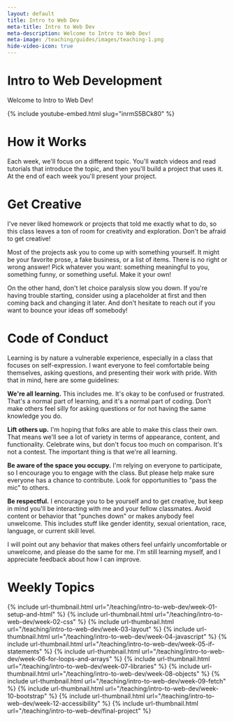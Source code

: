```yaml
---
layout: default
title: Intro to Web Dev
meta-title: Intro to Web Dev
meta-description: Welcome to Intro to Web Dev!
meta-image: /teaching/guides/images/teaching-1.png
hide-video-icon: true
---
```


# Intro to Web Development

Welcome to Intro to Web Dev!

{% include youtube-embed.html slug="inrmS5BCk80" %}

# How it Works

Each week, we'll focus on a different topic. You'll watch videos and read tutorials that introduce the topic, and then you'll build a project that uses it. At the end of each week you'll present your project.

# Get Creative

I've never liked homework or projects that told me exactly what to do, so this class leaves a ton of room for creativity and exploration. Don't be afraid to get creative!

Most of the projects ask you to come up with something yourself. It might be your favorite prose, a fake business, or a list of items. There is no right or
wrong answer! Pick whatever you want: something meaningful to you, something funny, or something useful. Make it your own!

On the other hand, don't let choice paralysis slow you down. If you're having trouble starting, consider using a placeholder at first and then coming back and changing it later. And don't hesitate to reach out if you want to bounce your ideas off somebody!

# Code of Conduct

Learning is by nature a vulnerable experience, especially in a class that focuses on self-expression. I want everyone to feel comfortable being themselves, asking questions, and presenting their work with pride. With that in mind, here are some guidelines:

**We're all learning.** This includes me. It's okay to be confused or frustrated. That's a normal part of learning, and it's a normal part of coding. Don't make others feel silly for asking questions or for not having the same knowledge you do.

**Lift others up.** I'm hoping that folks are able to make this class their own. That means we'll see a lot of variety in terms of appearance, content, and functionality. Celebrate wins, but don't focus too much on comparison. It's not a contest. The important thing is that we're all learning.

**Be aware of the space you occupy.** I'm relying on everyone to participate, so I encourage you to engage with the class. But please help make sure everyone has a chance to contribute. Look for opportunities to "pass the mic" to others.

**Be respectful.** I encourage you to be yourself and to get creative, but keep in mind you'll be interacting with me and your fellow classmates. Avoid content or behavior that "punches down" or makes anybody feel unwelcome. This includes stuff like gender identity, sexual orientation, race, language, or current skill level.

I will point out any behavior that makes others feel unfairly uncomfortable or unwelcome, and please do the same for me. I'm still learning myself, and I appreciate feedback about how I can improve.

# Weekly Topics

{% include url-thumbnail.html url="/teaching/intro-to-web-dev/week-01-setup-and-html" %}
{% include url-thumbnail.html url="/teaching/intro-to-web-dev/week-02-css" %}
{% include url-thumbnail.html url="/teaching/intro-to-web-dev/week-03-layout" %}
{% include url-thumbnail.html url="/teaching/intro-to-web-dev/week-04-javascript" %}
{% include url-thumbnail.html url="/teaching/intro-to-web-dev/week-05-if-statements" %}
{% include url-thumbnail.html url="/teaching/intro-to-web-dev/week-06-for-loops-and-arrays" %}
{% include url-thumbnail.html url="/teaching/intro-to-web-dev/week-07-libraries" %}
{% include url-thumbnail.html url="/teaching/intro-to-web-dev/week-08-objects" %}
{% include url-thumbnail.html url="/teaching/intro-to-web-dev/week-09-fetch" %}
{% include url-thumbnail.html url="/teaching/intro-to-web-dev/week-10-bootstrap" %}
{% include url-thumbnail.html url="/teaching/intro-to-web-dev/week-12-accessibility" %}
{% include url-thumbnail.html url="/teaching/intro-to-web-dev/final-project" %}
